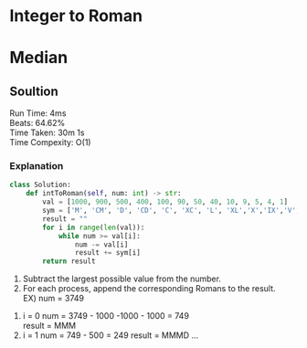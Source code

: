 
Integer to Roman
=========
# Median
## Soultion 
Run Time: 4ms     
Beats: 64.62%     
Time Taken: 30m 1s       
Time Compexity: O(1)   
### Explanation
``` python
class Solution:
    def intToRoman(self, num: int) -> str:
        val = [1000, 900, 500, 400, 100, 90, 50, 40, 10, 9, 5, 4, 1]
        sym = ['M', 'CM', 'D', 'CD', 'C', 'XC', 'L', 'XL','X','IX','V','IV','I']
        result = ""
        for i in range(len(val)):
            while num >= val[i]:
                num -= val[i]
                result += sym[i]
        return result
```   
1. Subtract the largest possible value from the number.
2. For each process, append the corresponding Romans to the result.   
EX) num = 3749
1) i = 0
num = 3749 - 1000 -1000 - 1000 = 749  
result = MMM  
2) i = 1
num = 749 - 500  = 249
result = MMMD
... 


